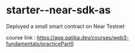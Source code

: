 # starter--near-sdk-as
 
Deployed a small smart contract on Near Testnet  

course link : https://app.patika.dev/courses/web3-fundamentals/practicePartII
